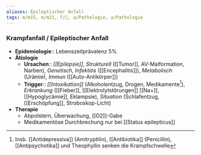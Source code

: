 ```yaml
---
aliases: Epileptischer Anfall
tags: m/m15, m/m21, f/🧠, a/Pathologie, a/Pathologie
---
```

### Krampfanfall / Epileptischer Anfall
- **Epidemiologie**:: Lebenszeitprävalenz 5%
- **Ätiologie**
	- **Ursachen**:: *[[Epilepsie]]*, *Strukturell* ([[Tumor]], AV-Malformation, Narben), *Genetisch*, *Infektiös* ([[Encephalitis]]), *Metabolisch* (Urämie), *Immun* ([[Auto-Antikörper]])
	- **Trigger**:: *[[Intoxikation]]* (Alkoholentzug, Drogen, Medikamente[^1]), *Erkrankung* ([[Fieber]], [[Elektrolytstörungen]] [[Na+]], [[Hypoglycämie]], Eklampsie), *Situation* (Schlafentzug, [[Erschöpfung]], Stroboskop-Licht)
- **Therapie**
	- Abpolstern, Überwachung, [[O2]]-Gabe
	- Medikamentöse Durchbrechung nur bei [[Status epilepticus]]

[^1]: Insb. [[Antidepressiva]] (Amitryptilin), [[Antibiotika]] (Penicillin), [[Antipsychotika]] und Theophyllin senken die Krampfschwelle